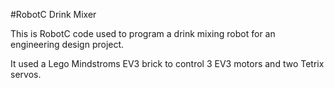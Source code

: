 #RobotC Drink Mixer

This is RobotC code used to program a drink mixing robot for an engineering design project.

It used a Lego Mindstroms EV3 brick to control 3 EV3 motors and two Tetrix servos.

